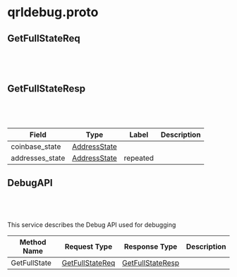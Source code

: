 # qrldebug.proto



<a name="GetFullStateReq"/>

## GetFullStateReq



```python
   
```

```javascript
   
```

<a name="GetFullStateResp"/>

## GetFullStateResp

```python
   
```

```javascript
   
```


| Field | Type | Label | Description |
| ----- | ---- | ----- | ----------- |
| coinbase_state | [AddressState](#AddressState) |  |  |
| addresses_state | [AddressState](#AddressState) | repeated |  |




<a name="DebugAPI"/>

## DebugAPI

```python
   
```

```javascript
   
```


This service describes the Debug API used for debugging

| Method Name | Request Type | Response Type | Description |
| ----------- | ------------ | ------------- | ------------|
| GetFullState | [GetFullStateReq](#GetFullStateReq) | [GetFullStateResp](#GetFullStateReq) |  |
